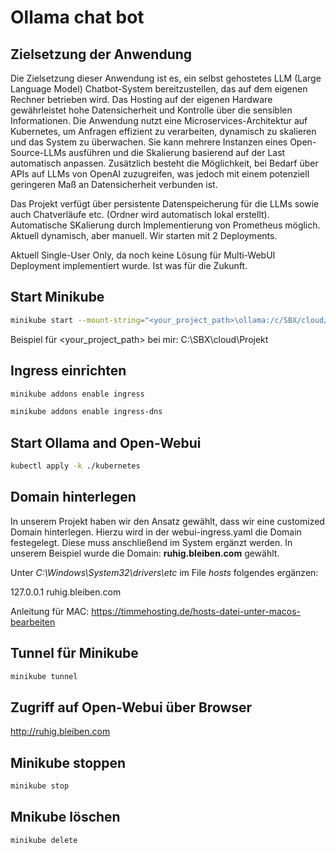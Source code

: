 # Ollama chat bot

## Zielsetzung der Anwendung
Die Zielsetzung dieser Anwendung ist es, ein selbst gehostetes LLM (Large Language
Model) Chatbot-System bereitzustellen, das auf dem eigenen Rechner betrieben wird.
Das Hosting auf der eigenen Hardware gewährleistet hohe Datensicherheit und Kontrolle
über die sensiblen Informationen. Die Anwendung nutzt eine Microservices-Architektur
auf Kubernetes, um Anfragen effizient zu verarbeiten, dynamisch zu skalieren und das
System zu überwachen. Sie kann mehrere Instanzen eines Open-Source-LLMs ausführen
und die Skalierung basierend auf der Last automatisch anpassen. Zusätzlich besteht die
Möglichkeit, bei Bedarf über APIs auf LLMs von OpenAI zuzugreifen, was jedoch mit
einem potenziell geringeren Maß an Datensicherheit verbunden ist.

Das Projekt verfügt über persistente Datenspeicherung für die LLMs sowie auch Chatverläufe etc. (Ordner wird automatisch lokal erstellt).
Automatische SKalierung durch Implementierung von Prometheus möglich. Aktuell dynamisch, aber manuell. Wir starten mit 2 Deployments.

Aktuell Single-User Only, da noch keine Lösung für Multi-WebUI Deployment implementiert wurde. Ist was für die Zukunft.

## Start Minikube

```bash
minikube start --mount-string="<your_project_path>\ollama:/c/SBX/cloud/Projekt/ollama" --mount
```

Beispiel für <your_project_path> bei mir: C:\SBX\cloud\Projekt

## Ingress einrichten

```bash
minikube addons enable ingress
```

```bash
minikube addons enable ingress-dns
```

## Start Ollama and Open-Webui

```bash
kubectl apply -k ./kubernetes
```

## Domain hinterlegen

In unserem Projekt haben wir den Ansatz gewählt, dass wir eine customized Domain hinterlegen.
Hierzu wird in der webui-ingress.yaml die Domain festegelegt. Diese muss anschließend im System ergänzt werden.
In unserem Beispiel wurde die Domain: **ruhig.bleiben.com** gewählt.


Unter _C:\Windows\System32\drivers\etc_ im File _hosts_ folgendes ergänzen:

127.0.0.1 ruhig.bleiben.com

Anleitung für MAC: https://timmehosting.de/hosts-datei-unter-macos-bearbeiten

## Tunnel für Minikube

```bash
minikube tunnel
```

## Zugriff auf Open-Webui über Browser

http://ruhig.bleiben.com

## Minikube stoppen

```bash
minikube stop
```

## Mnikube löschen

```bash
minikube delete
```
